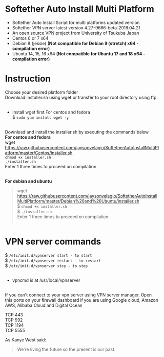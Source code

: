 # Softether Auto Install Multi Platform<br />
* Softether Auto Install Script for multi platforms updated version<br />
* Softether VPN server latest version 4.27-9666-beta-2018.04.21
* An open source VPN project from University of Tsukuba Japan<br />
* Centos 6 or 7 x64
* Debian 8 (jessie) <b>(Not compatible for Debian 9 (stretch) x64 - compilation error)</b>
* Ubuntu 14, 15, 16 x64 <b>(Not compatible for Ubuntu 17 and 18 x64 - compilation error)</b>
# Instruction<br />
Choose your desired platform folder<br />
Download installer.sh using wget or transfer to your root directory using ftp<br /><br />

* Install wget first For centos and fedora<br />
$ ```sudo yum install wget -y```<br /><br /></b>

Download and install the installer.sh by executing the commands below<br />
<b>For centos and fedora</b><br />
wget https://raw.githubusercontent.com/jaysonvelagio/SoftetherAutoInstallMultiPlatform/master/Centos/installer.sh<br />
```chmod +x installer.sh```<br />
```./installer.sh```<br />
Enter 1 three times to proceed on compilation<br /><br />

<b>For debian and ubuntu</b><br />
>wget https://raw.githubusercontent.com/jaysonvelagio/SoftetherAutoInstallMultiPlatform/master/Debian%20and%20Ubuntu/installer.sh<br />
$ ```chmod +x installer.sh```<br />
$ ```./installer.sh```<br /></b>
Enter 1 three times to proceed on compilation<br /><br />

# VPN server commands<br />
$ ```/etc/init.d/vpnserver start - to start```<br />
$ ```/etc/init.d/vpnserver restart - to restart```<br />
$ ```/etc/init.d/vpnserver stop - to stop```<br /><br />

* vpncmd is at /usr/local/vpnserver<br /><br />

If you can't connect to your vpn server using VPN server manager. Open this ports on your firewall dashboard if you are using Google cloud, Amazon AWS, Alibaba Cloud and Digital Ocean<br />

TCP 443<br />
TCP 992<br />
TCP 1194<br />
TCP 5555<br />



As Kanye West said:

> We're living the future so
> the present is our past.
